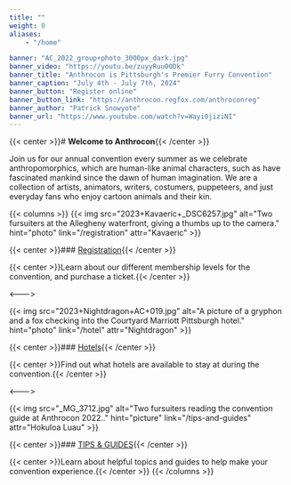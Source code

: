 ```yaml
---
title: ""
weight: 0
aliases:
    - "/home"

banner: "AC_2022_group+photo_3000px_dark.jpg"
banner_video: "https://youtu.be/zuyyRuu00Dk"
banner_title: "Anthrocon is Pittsburgh's Premier Furry Convention"
banner_caption: "July 4th - July 7th, 2024"
banner_button: "Register online"
banner_button_link: "https://anthrocon.regfox.com/anthroconreg"
banner_author: "Patrick Snowyote"
banner_url: "https://www.youtube.com/watch?v=Wayi0jiziNI"
---
```


{{< center >}}# **Welcome to Anthrocon**{{< /center >}}

Join us for our annual convention every summer as we celebrate anthropomorphics, which are human-like animal characters, such as have fascinated mankind since the dawn of human imagination. We are a collection of artists,&nbsp;animators, writers, costumers, puppeteers, and just everyday fans who enjoy cartoon animals and their kin.

{{< columns >}}
{{< img src="2023+Kavaeric+_DSC6257.jpg" alt="Two fursuiters at the Allegheny waterfront, giving a thumbs up to the camera." hint="photo" link="/registration" attr="Kavaeric" >}}

{{< center >}}### [Registration](/registration){{< /center >}}

{{< center >}}Learn about our different membership levels for the convention, and purchase a ticket.{{< /center >}}

<--->

{{< img src="2023+Nightdragon+AC+019.jpg" alt="A picture of a gryphon and a fox checking into the Courtyard Marriott Pittsburgh hotel." hint="photo" link="/hotel" attr="Nightdragon" >}}

{{< center >}}### [Hotels](/hotel){{< /center >}}

{{< center >}}Find out what hotels are available to stay at during the convention.{{< /center >}}

<--->

{{< img src="_MG_3712.jpg" alt="Two fursuiters reading the convention guide at Anthrocon 2022.." hint="picture" link="/tips-and-guides" attr="Hokuloa Luau" >}}

{{< center >}}### [TIPS &amp; GUIDES](https://www.anthrocon.org/tips-and-guides){{< /center >}}

{{< center >}}Learn about helpful topics and guides to help make your convention experience.{{< /center >}}
{{< /columns >}}
